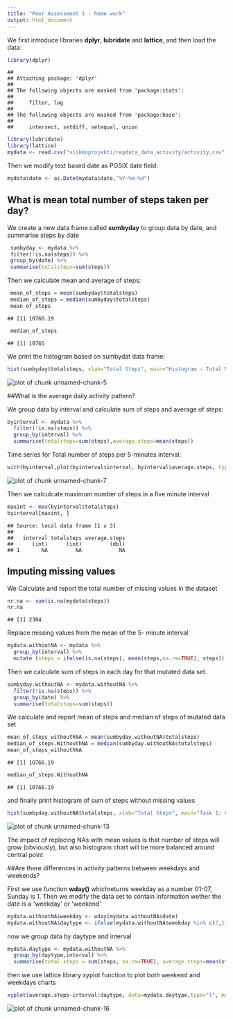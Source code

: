 ```yaml
---
title: "Peer Assessment 1 - home work"
output: html_document
---
```


We first introduce libraries **dplyr**, **lubridate** and **lattice**, and then load the data:


```r
library(dplyr)
```

```
## 
## Attaching package: 'dplyr'
## 
## The following objects are masked from 'package:stats':
## 
##     filter, lag
## 
## The following objects are masked from 'package:base':
## 
##     intersect, setdiff, setequal, union
```

```r
library(lubridate)
library(lattice)
mydata <- read.csv("viikkoprojekti/repdata_data_activity/activity.csv", na.strings="NA")
```

Then we modify text based date as POSIX date field:


```r
mydata$date <- as.Date(mydata$date,"%Y-%m-%d")
```

## What is mean total number of steps taken per day?

We create a new data frame called **sumbyday** to group data by date, and summarise steps by date
  

```r
 sumbyday <- mydata %>%
 filter(!is.na(steps)) %>%
 group_by(date) %>%
 summarise(totalsteps=sum(steps)) 
```

Then we calculate mean and average of steps:


```r
 mean_of_steps = mean(sumbyday$totalsteps)
 median_of_steps = median(sumbyday$totalsteps)
 mean_of_steps
```

```
## [1] 10766.19
```

```r
 median_of_steps
```

```
## [1] 10765
```

We print the histogram based on sumbydat data frame:


```r
hist(sumbyday$totalsteps, xlab="Total Steps", main="Histogram - Total Number of Steps")
```

![plot of chunk unnamed-chunk-5](figure/unnamed-chunk-5-1.png) 

##What is the average daily activity pattern?

We group data by interval and calculate sum of steps and average of steps:


```r
byinterval <- mydata %>%
  filter(!is.na(steps)) %>%
  group_by(interval) %>%
  summarise(totalsteps=sum(steps),average.steps=mean(steps)) 
```

Time series for Total number of steps per 5-minutes interval:


```r
with(byinterval,plot(byinterval$interval, byinterval$average.steps, type="l",main="Total number of steps per 5-minutes interval", xlab="Interval",ylab="Sum of steps"))
```

![plot of chunk unnamed-chunk-7](figure/unnamed-chunk-7-1.png) 


Then we calculcate maximum number of steps in a five minute interval



```r
maxint <- max(byinterval$totalsteps)
byinterval[maxint, ]
```

```
## Source: local data frame [1 x 3]
## 
##   interval totalsteps average.steps
##      (int)      (int)         (dbl)
## 1       NA         NA            NA
```


## Imputing missing values

We Calculate and report the total number of missing values in the dataset



```r
nr.na <- sum(is.na(mydata$steps))
nr.na
```

```
## [1] 2304
```

Replace missing values from the mean of the 5- minute interval


```r
mydata.withoutNA <- mydata %>%
  group_by(interval) %>%
  mutate (steps = ifelse(is.na(steps), mean(steps,na.rm=TRUE), steps))
```

Then we calculate sum of steps in each day for that mutated data set.


```r
sumbyday.withoutNA <- mydata.withoutNA %>%
  filter(!is.na(steps)) %>%
  group_by(date) %>%
  summarise(totalsteps=sum(steps))
```

We calculate and report mean of steps and median of steps of mutated data set



```r
mean_of_steps_withouthNA = mean(sumbyday.withoutNA$totalsteps)
median_of_steps.WithouthNA = median(sumbyday.withoutNA$totalsteps)
mean_of_steps_withouthNA
```

```
## [1] 10766.19
```

```r
median_of_steps.WithouthNA
```

```
## [1] 10766.19
```

and finally print histogram of sum of steps without missing values



```r
hist(sumbyday.withoutNA$totalsteps, xlab="Total Steps", main="Task 1: Histogram - Total Number of Steps without missing values")
```

![plot of chunk unnamed-chunk-13](figure/unnamed-chunk-13-1.png) 

The impact of replacing NAs with mean values is that number of steps will grow (obviously), but also histogram chart will be more balanced around central point

##Are there differences in activity patterns between weekdays and weekends?

First we use function **wday()** whichreturns weekday as a number 01-07, Sunday is 1.
Then we modify the data set to contain information wether the date is a 'weekday' or 'weekend'

```r
mydata.withoutNA$weekday <- wday(mydata.withoutNA$date)  
mydata.withoutNA$daytype <- ifelse(mydata.withoutNA$weekday %in% c(7,1), "weekend", "weekday" )
```

now we group data by daytype and interval



```r
mydata.daytype <- mydata.withoutNA %>%
  group_by(daytype,interval) %>%
  summarise(total.steps = sum(steps, na.rm=TRUE), average.steps=mean(steps,na.rm=TRUE))
```

then we use lattice library xyplot function to plot both weekend and weekdays charts


```r
xyplot(average.steps~interval|daytype, data=mydata.daytype,type="l", main="Average Daily Activity on Weekdays and weeekends", ylab="Number of Steps per", xlab="Time Interval")
```

![plot of chunk unnamed-chunk-16](figure/unnamed-chunk-16-1.png) 

